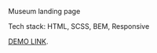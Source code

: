 
Museum landing page

Tech stack: HTML, SCSS, BEM, Responsive

[DEMO LINK](https://tkachukione.github.io/Museum_2/).

